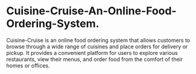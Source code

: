 # Cuisine-Cruise-An-Online-Food-Ordering-System.
Cuisine-Cruise is an online food ordering system that allows customers to browse through a wide range of cuisines and place orders for delivery or pickup. It provides a convenient platform for users to explore various restaurants, view their menus, and order food from the comfort of their homes or offices.
